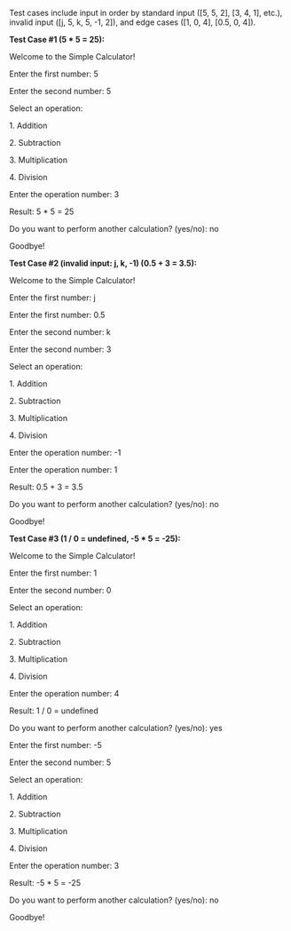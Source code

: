 Test cases include input in order by standard input (\[5, 5, 2], \[3, 4, 1], etc.), invalid input (\[j, 5, k, 5, -1, 2]), and edge cases (\[1, 0, 4], \[0.5, 0, 4]).



**Test Case #1 (5 \* 5 = 25):**



Welcome to the Simple Calculator!



Enter the first number:  5

Enter the second number:  5





Select an operation:

1\. Addition

2\. Subtraction

3\. Multiplication

4\. Division





Enter the operation number:  3





Result: 5 \* 5 = 25





Do you want to perform another calculation? (yes/no):  no





Goodbye!





**Test Case #2 (invalid input: j, k, -1) (0.5 + 3 = 3.5):**



Welcome to the Simple Calculator!



Enter the first number:  j

Enter the first number:  0.5

Enter the second number:  k

Enter the second number:  3





Select an operation:

1\. Addition

2\. Subtraction

3\. Multiplication

4\. Division





Enter the operation number:  -1



Enter the operation number:  1





Result: 0.5 + 3 = 3.5





Do you want to perform another calculation? (yes/no):  no





Goodbye!





**Test Case #3 (1 / 0 = undefined, -5 \* 5 = -25):**



Welcome to the Simple Calculator!



Enter the first number:  1

Enter the second number:  0





Select an operation:

1\. Addition

2\. Subtraction

3\. Multiplication

4\. Division





Enter the operation number:  4





Result: 1 / 0 = undefined





Do you want to perform another calculation? (yes/no):  yes







Enter the first number:  -5

Enter the second number:  5





Select an operation:

1\. Addition

2\. Subtraction

3\. Multiplication

4\. Division





Enter the operation number:  3





Result: -5 \* 5 = -25





Do you want to perform another calculation? (yes/no):  no





Goodbye!



